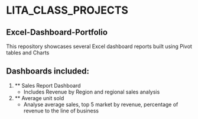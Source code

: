 # LITA_CLASS_PROJECTS
## Excel-Dashboard-Portfolio
This repository showcases several Excel dashboard reports built using Pivot tables and Charts

## Dashboards included:
1. ** Sales Report Dashboard
   - Includes Revenue by Region and regional sales analysis
2. ** Average unit sold
    - Analyse average sales, top 5 market by  revenue, percentage of revenue to the line of business  
